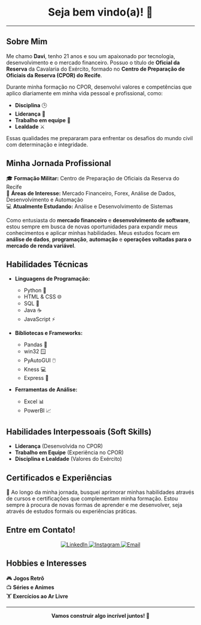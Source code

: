 <h1 align="center"> Seja bem vindo(a)! 👋</h1>
<hr/>

## Sobre Mim

Me chamo **Davi**, tenho 21 anos e sou um apaixonado por tecnologia, desenvolvimento e o mercado financeiro. Possuo o título de **Oficial da Reserva** da Cavalaria do Exército, formado no **Centro de Preparação de Oficiais da Reserva (CPOR) do Recife**.

Durante minha formação no CPOR, desenvolvi valores e competências que aplico diariamente em minha vida pessoal e profissional, como:

- **Disciplina** 🕒
- **Liderança** 🏅
- **Trabalho em equipe** 🤝
- **Lealdade** ⚔️

Essas qualidades me prepararam para enfrentar os desafios do mundo civil com determinação e integridade.

## Minha Jornada Profissional

🎓 **Formação Militar:** Centro de Preparação de Oficiais da Reserva do Recife  
🎯 **Áreas de Interesse:** Mercado Financeiro, Forex, Análise de Dados, Desenvolvimento e Automação  
💻 **Atualmente Estudando:** Análise e Desenvolvimento de Sistemas

Como entusiasta do **mercado financeiro** e **desenvolvimento de software**, estou sempre em busca de novas oportunidades para expandir meus conhecimentos e aplicar minhas habilidades. Meus estudos focam em **análise de dados**, **programação**, **automação** e **operações voltadas para o mercado de renda variável**.

## Habilidades Técnicas

- **Linguagens de Programação:**
  - Python 🐍
  - HTML & CSS 🌐
  - SQL 💾
  - Java ☕
  - JavaScript ⚡

- **Bibliotecas e Frameworks:**
  - Pandas 🐼
  - win32 🪟
  - PyAutoGUI 🖱️
  - Kness 💻
  - Express 🚀

- **Ferramentas de Análise:**
  - Excel 📊
  - PowerBI 📈

## Habilidades Interpessoais (Soft Skills)

- **Liderança** (Desenvolvida no CPOR)
- **Trabalho em Equipe** (Experiência no CPOR)
- **Disciplina e Lealdade** (Valores do Exército)

## Certificados e Experiências

📜 Ao longo da minha jornada, busquei aprimorar minhas habilidades através de cursos e certificações que complementam minha formação. Estou sempre à procura de novas formas de aprender e me desenvolver, seja através de estudos formais ou experiências práticas.

## Entre em Contato!

<p align="center">
  <a href="https://www.linkedin.com/in/davi-melo-oficial">
    <img src="https://img.shields.io/badge/LinkedIn-0077B5?style=for-the-badge&logo=linkedin&logoColor=white" alt="LinkedIn">
  </a>
  <a href="https://www.instagram.com/_dmelos_/">
    <img src="https://img.shields.io/badge/Instagram-E4405F?style=for-the-badge&logo=instagram&logoColor=white" alt="Instagram">
  </a>
  <a href="mailto:davimelooficial@outlook.com">
    <img src="https://img.shields.io/badge/Email-D14836?style=for-the-badge&logo=gmail&logoColor=white" alt="Email">
  </a>
</p>

## Hobbies e Interesses

🎮 **Jogos Retrô**  
📺 **Séries e Animes**  
🏋️ **Exercícios ao Ar Livre**

---

<p align="center">
  <b>Vamos construir algo incrível juntos! 🚀</b>
</p>
